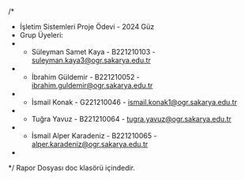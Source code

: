 /*
 * İşletim Sistemleri Proje Ödevi - 2024 Güz
 * Grup Üyeleri:
 *   - Süleyman Samet Kaya - B221210103 - suleyman.kaya3@ogr.sakarya.edu.tr
 *   - İbrahim Güldemir - B221210052 - ibrahim.guldemir@ogr.sakarya.edu.tr
 *   - İsmail Konak - G221210046 - ismail.konak1@ogr.sakarya.edu.tr
 *   - Tuğra Yavuz - B221210064 - tugra.yavuz@ogr.sakarya.edu.tr
 *   - İsmail Alper Karadeniz - B221210065 - alper.karadeniz@ogr.sakarya.edu.tr
 *
 */
 Rapor Dosyası doc klasörü içindedir.